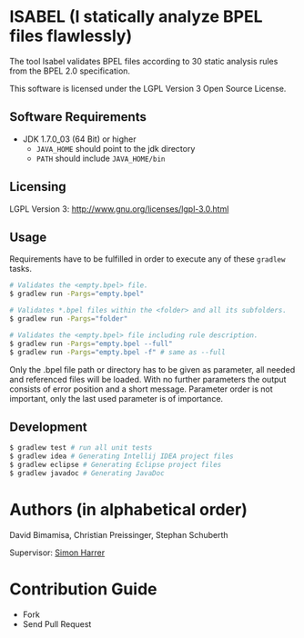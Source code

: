 # ISABEL (I statically analyze BPEL files flawlessly)

The tool Isabel validates BPEL files according to 30 static analysis rules from the BPEL 2.0 specification.

This software is licensed under the LGPL Version 3 Open Source License.

## Software Requirements
- JDK 1.7.0_03 (64 Bit) or higher
  - `JAVA_HOME` should point to the jdk directory
  - `PATH` should include `JAVA_HOME/bin`

## Licensing
LGPL Version 3: http://www.gnu.org/licenses/lgpl-3.0.html

## Usage

Requirements have to be fulfilled in order to execute any of these `gradlew` tasks.

```bash
# Validates the <empty.bpel> file.
$ gradlew run -Pargs="empty.bpel"

# Validates *.bpel files within the <folder> and all its subfolders.
$ gradlew run -Pargs="folder"

# Validates the <empty.bpel> file including rule description.
$ gradlew run -Pargs="empty.bpel --full"
$ gradlew run -Pargs="empty.bpel -f" # same as --full
```

Only the .bpel file path or directory has to be given as parameter, all needed and referenced files will be loaded.
With no further parameters the output consists of error position and a short message.
Parameter order is not important, only the last used parameter is of importance.


## Development

```bash
$ gradlew test # run all unit tests
$ gradlew idea # Generating Intellij IDEA project files
$ gradlew eclipse # Generating Eclipse project files
$ gradlew javadoc # Generating JavaDoc
```

# Authors (in alphabetical order)

David Bimamisa, Christian Preissinger, Stephan Schuberth

Supervisor: [Simon Harrer](http://www.uni-bamberg.de/pi/team/harrer/)

# Contribution Guide

- Fork
- Send Pull Request